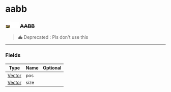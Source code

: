 # aabb

### ![](../../.gitbook/assets/unknown.png)![](../../.gitbook/assets/base.png) ~~AABB~~



> ~~⚠~~ Deprecated : Pls don't use this



***

### Fields

| Type                 | Name | Optional |
| -------------------- | ---- | -------: |
| [Vector](../vector/) | pos  |          |
| [Vector](../vector/) | size |          |
